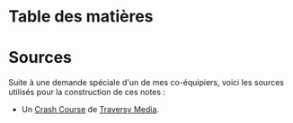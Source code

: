 # Table des matières

# Sources 

Suite à une demande spéciale d'un de mes co-équipiers, voici les sources utilisés pour la construction de ces notes :

- Un [Crash Course](https://www.youtube.com/watch?v=L72fhGm1tfE) de [Traversy Media](https://www.youtube.com/channel/UC29ju8bIPH5as8OGnQzwJyA).